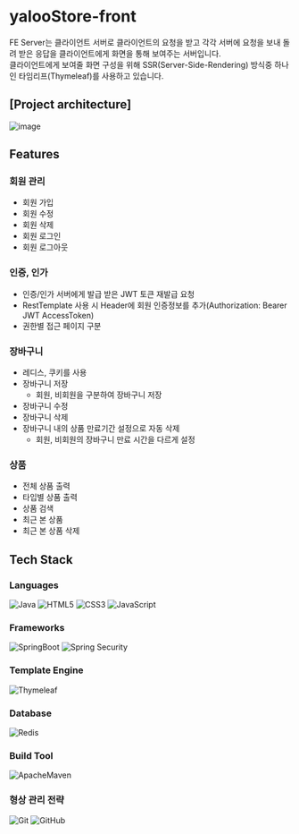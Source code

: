 # yalooStore-front
FE Server는 클라이언트 서버로 클라이언트의 요청을 받고 각각 서버에 요청을 보내 돌려 받은 응답을 클라이언트에게 화면을 통해 보여주는 서버입니다.<br>
클라이언트에게 보여줄 화면 구성을 위해 SSR(Server-Side-Rendering) 방식중 하나인 타임리프(Thymeleaf)를 사용하고 있습니다. 

## [Project architecture]
![image](https://github.com/yalooStore/yalooStore-front/assets/81970382/4065dbdb-791d-44b3-a088-921afe50ebdd)

## Features
### 회원 관리
- 회원 가입
- 회원 수정
- 회원 삭제
- 회원 로그인
- 회원 로그아웃

### 인증, 인가
- 인증/인가 서버에게 발급 받은 JWT 토큰 재발급 요청
- RestTemplate 사용 시 Header에 회원 인증정보를 추가(Authorization: Bearer JWT AccessToken)
- 권한별 접근 페이지 구분

### 장바구니
- 레디스, 쿠키를 사용
- 장바구니 저장
  - 회원, 비회원을 구분하여 장바구니 저장 
- 장바구니 수정
- 장바구니 삭제
- 장바구니 내의 상품 만료기간 설정으로 자동 삭제
  - 회원, 비회원의 장바구니 만료 시간을 다르게 설정 

### 상품
- 전체 상품 출력
- 타입별 상품 출력
- 상품 검색
- 최근 본 상품
- 최근 본 상품 삭제

## Tech Stack
### Languages
![Java](https://img.shields.io/badge/Java-007396?style=flat&logo=OpenJDK)
![HTML5](https://img.shields.io/badge/HTML5-E34F26?style=flat&logo=html5&logoColor=white)
![CSS3](https://img.shields.io/badge/CSS3-1572B6?style=flat&logo=CSS3&logoColor=white)
![JavaScript](https://img.shields.io/badge/JavaScript-F7DF1E?style=flat&logo=JavaScript&logoColor=white)

### Frameworks
![SpringBoot](https://img.shields.io/badge/Spring%20Boot-6DB33F?style=flat&logo=SpringBoot&logoColor=white)
![Spring Security](https://img.shields.io/static/v1?style=flat-square&message=Spring+Security&color=6DB33F&logo=Spring+Security&logoColor=FFFFFF&label=)

### Template Engine
![Thymeleaf](https://img.shields.io/badge/Thymeleaf-005F0F?style=flat&logo=Thymeleaf&logoColor=white)

### Database
![Redis](https://img.shields.io/badge/Redis-DC382D?style=flat&logo=Redis&logoColor=white)

### Build Tool
![ApacheMaven](https://img.shields.io/badge/Maven-C71A36?style=flat&logo=ApacheMaven&logoColor=white)

### 형상 관리 전략
![Git](https://img.shields.io/badge/Git-F05032?style=flat&logo=Git&logoColor=white)
![GitHub](https://img.shields.io/badge/GitHub-181717?style=flat&logo=GitHub&logoColor=white)


